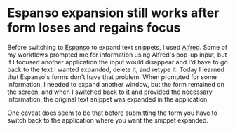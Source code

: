 # Espanso expansion still works after form loses and regains focus

Before switching to [Espanso](https://espanso.org/) to expand text snippets, I used [Alfred](https://www.alfredapp.com/).
Some of my workflows prompted me for information using Alfred's pop-up input, but if I focused another application the input would disappear and I'd have to go back to the text I wanted expanded, delete it, and retype it.
Today I learned that Espanso's forms don't have that problem.
When prompted for some information, I needed to expand another window, but the form remained on the screen, and when I switched back to it and provided the necessary information, the original text snippet was expanded in the application.

One caveat does seem to be that before submitting the form you have to switch back to the application where you want the snippet expanded.
